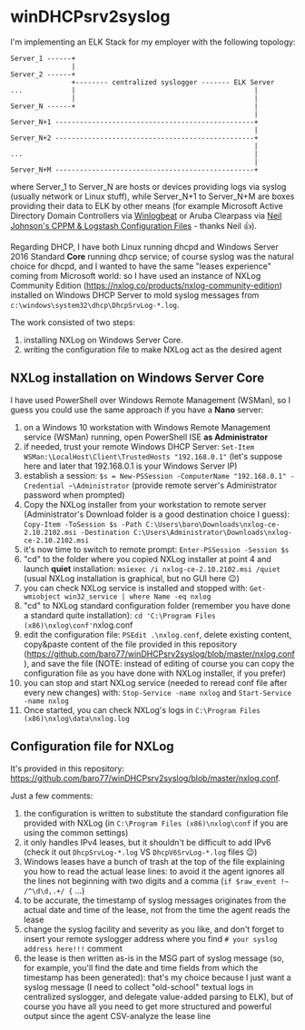 # winDHCPsrv2syslog
I'm implementing an ELK Stack for my employer with the following topology:
```
Server_1 ------+
               |
Server_2 ------+
               +-------- centralized syslogger ------- ELK Server
...            |                                            |
               |                                            |
Server_N ------+                                            |
                                                            |
Server_N+1 -------------------------------------------------+
                                                            |
Server_N+2 -------------------------------------------------+
                                                            |
...                                                         |
                                                            |
Server_N+M -------------------------------------------------+
```
where Server_1 to Server_N are hosts or devices providing logs via syslog (usually network or Linux stuff), while Server_N+1 to Server_N+M are boxes providing their data to ELK by other means (for example Microsoft Active Directory Domain Controllers via [Winlogbeat](https://www.elastic.co/downloads/beats/winlogbeat) or Aruba Clearpass via [Neil Johnson's CPPM & Logstash Configuration Files](https://github.com/njohnsn/ClearPassAndELK) - thanks Neil :+1:).

Regarding DHCP, I have both Linux running dhcpd and Windows Server 2016 Standard **Core** running dhcp service; of course syslog was the natural choice for dhcpd, and I wanted to have the same "leases experience" coming from Microsoft world: so I have used an instance of NXLog Community Edition (https://nxlog.co/products/nxlog-community-edition) installed on Windows DHCP Server to mold syslog messages from ```c:\windows\system32\dhcp\DhcpSrvLog-*.log```.

The work consisted of two steps:
1. installing NXLog on Windows Server Core.
2. writing the configuration file to make NXLog act as the desired agent

## NXLog installation on Windows Server Core

I have used PowerShell over Windows Remote Management (WSMan), so I guess you could use the same approach if you have a **Nano** server:
1. on a Windows 10 workstation with Windows Remote Management service (WSMan) running, open PowerShell ISE **as Administrator**
2. if needed, trust your remote Windows DHCP Server: ```Set-Item WSMan:\LocalHost\Client\TrustedHosts "192.168.0.1"``` (let's suppose here and later that 192.168.0.1 is your Windows Server IP)
3. establish a session: ```$s = New-PSSession -ComputerName "192.168.0.1" -Credential ~\Administrator``` (provide remote server's Administrator password when prompted)
4. Copy the NXLog installer from your workstation to remote server (Administrator's Download folder is a good destination choice I guess): ```Copy-Item -ToSession $s -Path C:\Users\baro\Downloads\nxlog-ce-2.10.2102.msi -Destination C:\Users\Administrator\Downloads\nxlog-ce-2.10.2102.msi```
5. it's now time to switch to remote prompt: ```Enter-PSSession -Session $s```
6. "cd" to the folder where you copied NXLog installer at point 4 and launch **quiet** installation: ```msiexec /i nxlog-ce-2.10.2102.msi /quiet``` (usual NXLog installation is graphical, but no GUI here :wink:)
7. you can check NXLog service is installed and stopped with: ```Get-wmiobject win32_service | where Name -eq nxlog```
8. "cd" to NXLog standard configuration folder (remember you have done a standard quite installation): ```cd 'C:\Program Files (x86)\nxlog\conf'```nxlog.conf
9. edit the configuration file: ```PSEdit .\nxlog.conf```, delete existing content, copy&paste content of the file provided in this repository (https://github.com/baro77/winDHCPsrv2syslog/blob/master/nxlog.conf), and  save the file (NOTE: instead of editing of course you can copy the configuration file as you have done with NXLog installer, if you prefer)
10. you can stop and start NXLog service (needed to reread conf file after every new changes) with: ```Stop-Service -name nxlog``` and ```Start-Service -name nxlog```
11. Once started, you can check NXLog's logs in ```C:\Program Files (x86)\nxlog\data\nxlog.log```

## Configuration file for NXLog

It's provided in this repository: https://github.com/baro77/winDHCPsrv2syslog/blob/master/nxlog.conf.

Just a few comments:
1. the configuration is written to substitute the standard configuration file provided with NXLog (in ```C:\Program Files (x86)\nxlog\conf``` if you are using the common settings)
2. it only handles IPv4 leases, but it shouldn't be difficult to add IPv6  (check it out ```DhcpSrvLog-*.log``` VS ```DhcpV6SrvLog-*.log``` files :wink:)
3. Windows leases have a bunch of trash at the top of the file explaining you how to read the actual lease lines: to avoid it the agent ignores all the lines not beginning with two digits and a comma (```if $raw_event !~ /^\d\d,.+/ {``` ...)
4. to be accurate, the timestamp of syslog messages originates from the actual date and time of the lease, not from the time the agent reads the lease
5. change the syslog facility and severity as you like, and don't forget to insert your remote syslogger address where you find ```# your syslog address here!!!``` comment
6. the lease is then written as-is in the MSG part of syslog message (so, for example, you'll find the date and time fields from which the timestamp has been generated): that's my choice because I just want a syslog message (I need to collect "old-school" textual logs in centralized syslogger, and delegate value-added parsing to ELK), but of course you have all you need to get more structured and powerful output since the agent CSV-analyze the lease line



